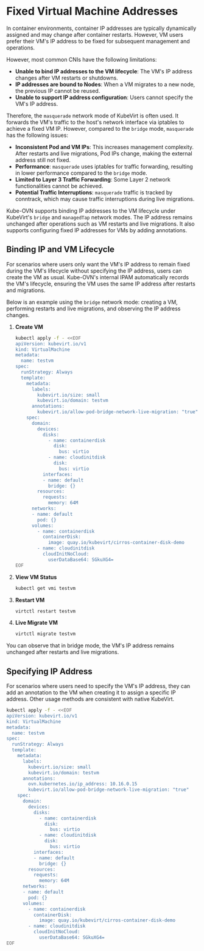 # Fixed Virtual Machine Addresses

In container environments, container IP addresses are typically dynamically assigned and may change after container restarts. However, VM users prefer their VM's IP address to be fixed for subsequent management and operations.

However, most common CNIs have the following limitations:

- **Unable to bind IP addresses to the VM lifecycle**: The VM's IP address changes after VM restarts or shutdowns.
- **IP addresses are bound to Nodes**: When a VM migrates to a new node, the previous IP cannot be reused.
- **Unable to support IP address configuration**: Users cannot specify the VM's IP address.

Therefore, the `masquerade` network mode of KubeVirt is often used. It forwards the VM's traffic to the host's network interface via iptables to achieve a fixed VM IP. However, compared to the `bridge` mode, `masquerade` has the following issues:

- **Inconsistent Pod and VM IPs**: This increases management complexity. After restarts and live migrations, Pod IPs change, making the external address still not fixed.
- **Performance**: `masquerade` uses iptables for traffic forwarding, resulting in lower performance compared to the `bridge` mode.
- **Limited to Layer 3 Traffic Forwarding**: Some Layer 2 network functionalities cannot be achieved.
- **Potential Traffic Interruptions**: `masquerade` traffic is tracked by conntrack, which may cause traffic interruptions during live migrations.

Kube-OVN supports binding IP addresses to the VM lifecycle under KubeVirt's `bridge` and `managedTap` network modes. The IP address remains unchanged after operations such as VM restarts and live migrations. It also supports configuring fixed IP addresses for VMs by adding annotations.

## Binding IP and VM Lifecycle

For scenarios where users only want the VM's IP address to remain fixed during the VM's lifecycle without specifying the IP address, users can create the VM as usual. Kube-OVN's internal IPAM automatically records the VM's lifecycle, ensuring the VM uses the same IP address after restarts and migrations.

Below is an example using the `bridge` network mode: creating a VM, performing restarts and live migrations, and observing the IP address changes.

1. **Create VM**

    ```bash
    kubectl apply -f - <<EOF
    apiVersion: kubevirt.io/v1
    kind: VirtualMachine
    metadata:
      name: testvm
    spec:
      runStrategy: Always 
      template:
        metadata:
          labels:
            kubevirt.io/size: small
            kubevirt.io/domain: testvm
          annotations:
            kubevirt.io/allow-pod-bridge-network-live-migration: "true"
        spec:
          domain:
            devices:
              disks:
                - name: containerdisk
                  disk:
                    bus: virtio
                - name: cloudinitdisk
                  disk:
                    bus: virtio
              interfaces:
              - name: default
                bridge: {}
            resources:
              requests:
                memory: 64M
          networks:
          - name: default
            pod: {}
          volumes:
            - name: containerdisk
              containerDisk:
                image: quay.io/kubevirt/cirros-container-disk-demo
            - name: cloudinitdisk
              cloudInitNoCloud:
                userDataBase64: SGkuXG4=
    EOF
    ```

2. **View VM Status**

    ```bash
    kubectl get vmi testvm
    ```

3. **Restart VM**

    ```bash
    virtctl restart testvm
    ```

4. **Live Migrate VM**

    ```bash
    virtctl migrate testvm
    ```

You can observe that in bridge mode, the VM's IP address remains unchanged after restarts and live migrations.

## Specifying IP Address

For scenarios where users need to specify the VM's IP address, they can add an annotation to the VM when creating it to assign a specific IP address. Other usage methods are consistent with native KubeVirt.

```bash
kubectl apply -f - <<EOF
apiVersion: kubevirt.io/v1
kind: VirtualMachine
metadata:
  name: testvm
spec:
  runStrategy: Always 
  template:
    metadata:
      labels:
        kubevirt.io/size: small
        kubevirt.io/domain: testvm
      annotations:
        ovn.kubernetes.io/ip_address: 10.16.0.15
        kubevirt.io/allow-pod-bridge-network-live-migration: "true"
    spec:
      domain:
        devices:
          disks:
            - name: containerdisk
              disk:
                bus: virtio
            - name: cloudinitdisk
              disk:
                bus: virtio
          interfaces:
          - name: default
            bridge: {}
        resources:
          requests:
            memory: 64M
      networks:
      - name: default
        pod: {}
      volumes:
        - name: containerdisk
          containerDisk:
            image: quay.io/kubevirt/cirros-container-disk-demo
        - name: cloudinitdisk
          cloudInitNoCloud:
            userDataBase64: SGkuXG4=
EOF
```
